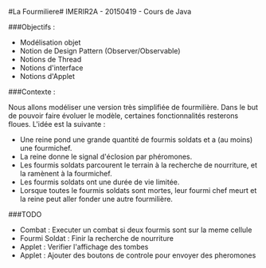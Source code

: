 #La Fourmiliere#
IMERIR2A - 20150419 - Cours de Java

###Objectifs : 
* Modélisation objet
* Notion de Design Pattern (Observer/Observable)
* Notions de Thread
* Notions d'interface
* Notions d'Applet

###Contexte : 

Nous allons modéliser une version très simplifiée de fourmilière. Dans le but de pouvoir faire évoluer le modèle, certaines fonctionnalités resterons floues. L'idée est la suivante :
- Une reine pond une grande quantité de fourmis soldats et a (au moins) une fourmi­chef.
- La reine donne le signal d'éclosion par phéromones.
- Les fourmis soldats parcourent le terrain à la recherche de nourriture,
et la ramènent à la fourmi­chef.
- Les fourmis soldats ont une durée de vie limitée.
- Lorsque toutes le fourmis soldats sont mortes, leur fourmi chef meurt
et la reine peut aller fonder une autre fourmilière.


###TODO
- Combat : Executer un combat si deux fourmis sont sur la meme cellule
- Fourmi Soldat : Finir la recherche de nourriture
- Applet : Verifier l'affichage des tombes
- Applet : Ajouter des boutons de controle pour envoyer des pheromones